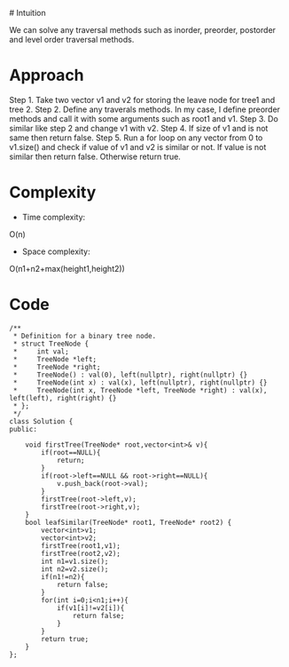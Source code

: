 ​# Intuition
<!-- Describe your first thoughts on how to solve this problem. -->
We can solve any traversal methods such as inorder, preorder, postorder and level order traversal methods.

# Approach
<!-- Describe your approach to solving the problem. -->
Step 1. Take two vector v1 and v2 for storing the leave node for tree1 and tree 2.
Step 2. Define any traverals methods. In my case, I define preorder methods
and call it with some arguments such as root1 and v1.
Step 3. Do similar like step 2 and change v1 with v2.
Step 4. If size of v1 and is not same then return false.
Step 5. Run a for loop on any vector from 0 to v1.size() and check if value of v1 and v2 is similar or not. If value is not similar then return false. Otherwise return true. 

# Complexity
- Time complexity:
<!-- Add your time complexity here, e.g. $$O(n)$$ -->
O(n)

- Space complexity:
<!-- Add your space complexity here, e.g. $$O(n)$$ -->
O(n1+n2+max(height1,height2))

# Code
```
/**
 * Definition for a binary tree node.
 * struct TreeNode {
 *     int val;
 *     TreeNode *left;
 *     TreeNode *right;
 *     TreeNode() : val(0), left(nullptr), right(nullptr) {}
 *     TreeNode(int x) : val(x), left(nullptr), right(nullptr) {}
 *     TreeNode(int x, TreeNode *left, TreeNode *right) : val(x), left(left), right(right) {}
 * };
 */
class Solution {
public:
    
    void firstTree(TreeNode* root,vector<int>& v){
        if(root==NULL){
            return;
        }
        if(root->left==NULL && root->right==NULL){
            v.push_back(root->val);
        }
        firstTree(root->left,v);
        firstTree(root->right,v);
    }
    bool leafSimilar(TreeNode* root1, TreeNode* root2) {
        vector<int>v1;
        vector<int>v2;
        firstTree(root1,v1);
        firstTree(root2,v2);
        int n1=v1.size();
        int n2=v2.size();
        if(n1!=n2){
            return false;
        }
        for(int i=0;i<n1;i++){
            if(v1[i]!=v2[i]){
                return false;
            }
        }
        return true;
    }
};
```
